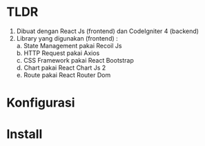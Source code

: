 # TLDR
1. Dibuat dengan React Js (frontend) dan CodeIgniter 4 (backend)
2. Library yang digunakan (frontend) : <br/>
a. State Management pakai Recoil Js <br/>
b. HTTP Request pakai Axios <br/>
c. CSS Framework pakai React Bootstrap <br/>
d. Chart pakai React Chart Js 2 <br/>
e. Route pakai React Router Dom

# Konfigurasi

# Install
